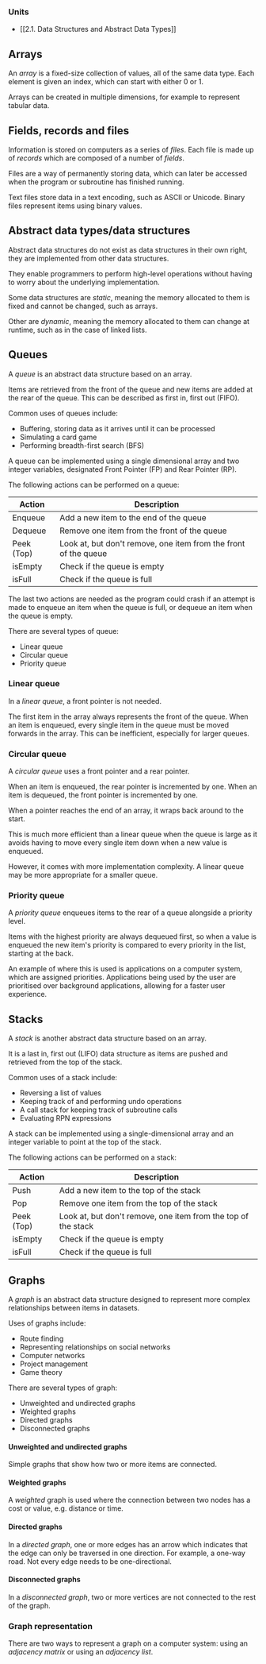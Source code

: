 ### Units
- [[2.1. Data Structures and Abstract Data Types]]

## Arrays

An *array* is a fixed-size collection of values, all of the same data type. Each element is given an index, which can start with either 0 or 1.

Arrays can be created in multiple dimensions, for example to represent tabular data.

## Fields, records and files

Information is stored on computers as a series of *files*. Each file is made up of *records* which are composed of a number of *fields*.

Files are a way of permanently storing data, which can later be accessed when the program or subroutine has finished running.

Text files store data in a text encoding, such as ASCII or Unicode. Binary files represent items using binary values.

## Abstract data types/data structures

Abstract data structures do not exist as data structures in their own right, they are implemented from other data structures.

They enable programmers to perform high-level operations without having to worry about the underlying implementation.

Some data structures are *static*, meaning the memory allocated to them is fixed and cannot be changed, such as arrays.

Other are *dynamic*, meaning the memory allocated to them can change at runtime, such as in the case of linked lists.

## Queues

A *queue* is an abstract data structure based on an array.

Items are retrieved from the front of the queue and new items are added at the rear of the queue. This can be described as first in, first out (FIFO).

Common uses of queues include:
- Buffering, storing data as it arrives until it can be processed
- Simulating a card game
- Performing breadth-first search (BFS)

A queue can be implemented using a single dimensional array and two integer variables, designated Front Pointer (FP) and Rear Pointer (RP).

The following actions can be performed on a queue:

| Action     | Description                                                     |
| ---------- | --------------------------------------------------------------- |
| Enqueue    | Add a new item to the end of the queue                          |
| Dequeue    | Remove one item from the front of the queue                     |
| Peek (Top) | Look at, but don't remove, one item from the front of the queue |
| isEmpty    | Check if the queue is empty                                     |
| isFull     | Check if the queue is full                                      |
The last two actions are needed as the program could crash if an attempt is made to enqueue an item when the queue is full, or dequeue an item when the queue is empty.

There are several types of queue:
- Linear queue
- Circular queue
- Priority queue

### Linear queue

In a *linear queue*, a front pointer is not needed.

The first item in the array always represents the front of the queue. When an item is enqueued, every single item in the queue must be moved forwards in the array. This can be inefficient, especially for larger queues.

### Circular queue

A *circular queue* uses a front pointer and a rear pointer.

When an item is enqueued, the rear pointer is incremented by one. When an item is dequeued, the front pointer is incremented by one.

When a pointer reaches the end of an array, it wraps back around to the start.

This is much more efficient than a linear queue when the queue is large as it avoids having to move every single item down when a new value is enqueued.

However, it comes with more implementation complexity. A linear queue may be more appropriate for a smaller queue.

### Priority queue

A *priority queue* enqueues items to the rear of a queue alongside a priority level.

Items with the highest priority are always dequeued first, so when a value is enqueued the new item's priority is compared to every priority in the list, starting at the back.

An example of where this is used is applications on a computer system, which are assigned priorities. Applications being used by the user are prioritised over background applications, allowing for a faster user experience.

## Stacks

A *stack* is another abstract data structure based on an array.

It is a last in, first out (LIFO) data structure as items are pushed and retrieved from the top of the stack.

Common uses of a stack include:
- Reversing a list of values
- Keeping track of and performing undo operations
- A call stack for keeping track of subroutine calls
- Evaluating RPN expressions

A stack can be implemented using a single-dimensional array and an integer variable to point at the top of the stack.

The following actions can be performed on a stack:

| Action     | Description                                                   |
| ---------- | ------------------------------------------------------------- |
| Push       | Add a new item to the top of the stack                        |
| Pop        | Remove one item from the top of the stack                     |
| Peek (Top) | Look at, but don't remove, one item from the top of the stack |
| isEmpty    | Check if the queue is empty                                   |
| isFull     | Check if the queue is full                                    |

## Graphs

A *graph* is an abstract data structure designed to represent more complex relationships between items in datasets.

Uses of graphs include:
- Route finding
- Representing relationships on social networks
- Computer networks
- Project management
- Game theory

There are several types of graph:
- Unweighted and undirected graphs
- Weighted graphs
- Directed graphs
- Disconnected graphs 

#### Unweighted and undirected graphs

Simple graphs that show how two or more items are connected.

#### Weighted graphs

A *weighted* graph is used where the connection between two nodes has a cost or value, e.g. distance or time.

#### Directed graphs

In a *directed graph*, one or more edges has an arrow which indicates that the edge can only be traversed in one direction. For example, a one-way road. Not every edge needs to be one-directional. 

#### Disconnected graphs

In a *disconnected graph*, two or more vertices are not connected to the rest of the graph.

### Graph representation

There are two ways to represent a graph on a computer system: using an *adjacency matrix* or using an *adjacency list*.





